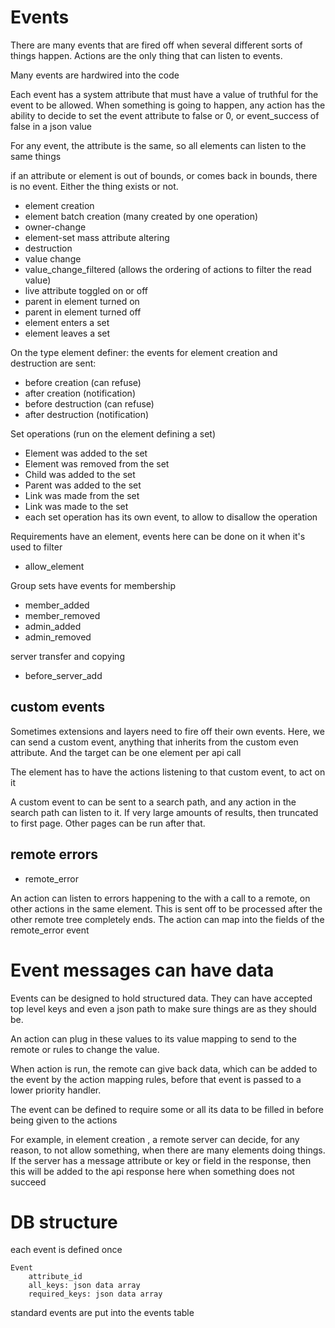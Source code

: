 # Events

There are many events that are fired off when several different sorts of things happen.
Actions are the only thing that can listen to events.

Many events are hardwired into the code

Each event has a system attribute that must have a value of truthful for the event to be allowed.
When something is going to happen, any action has the ability to decide to set the event attribute to false or 0,
or event_success of false in a json value

For any event, the attribute is the same, so all elements can listen to the same things

if an attribute or element is out of bounds, or comes back in bounds, there is no event.
Either the thing exists or not.

* element creation
* element batch creation (many created by one operation)
* owner-change
* element-set mass attribute altering
* destruction
* value change
* value_change_filtered (allows the ordering of actions to filter the read value)
* live attribute toggled on or off
* parent in element turned on
* parent in element turned off
* element enters a set
* element leaves a set

On the type element definer: the events for element creation and destruction are sent:
* before creation (can refuse)
* after creation (notification)
* before destruction (can refuse)
* after destruction (notification)


Set operations (run on the element defining a set)

* Element was added to the set
* Element was removed from the set
* Child was added to the set
* Parent was added to the set
* Link was made from the set
* Link was made to the set
* each set operation has its own event, to allow to disallow the operation


Requirements have an element, events here can be done on it when it's used to filter
* allow_element


Group sets have events for membership
* member_added
* member_removed
* admin_added
* admin_removed


server transfer and copying
* before_server_add


## custom events 

Sometimes extensions and layers need to fire off their own events.
Here, we can send a custom event, anything that inherits from the custom even attribute.
And the target can be one element per api call

The element has to have the actions listening to that custom event, to act on it

A custom event to can be sent to a search path, and any action in the search path can listen to it.
If very large amounts of results, then truncated to first page. Other pages can be run after that.


## remote errors
* remote_error 

An action can listen to errors happening to the with a call to a remote, on other actions in the same element.
This is sent off to be processed after the other remote tree completely ends.
The action can map into the fields of the remote_error event

# Event messages can  have data

Events can be designed to hold structured data. They can have accepted top level keys and even a json path to make sure things are as they should be.

An action can plug in these values to its value mapping to send to the remote or rules to change the value.

When action is run, the remote can give back data, which can be added to the event by the action mapping rules, before that event is passed to a lower priority handler.

The event can be defined to require some or all its data to be filled in before being given to the actions

For example, in element creation , a remote server can decide, for any reason, to not allow something, when there are many elements doing things.
If the server has a message attribute or key or field in the response, then this will be added to the api response here when something does not succeed

# DB structure
each event is defined once

    Event
        attribute_id
        all_keys: json data array
        required_keys: json data array
    
standard events are put into the events table


